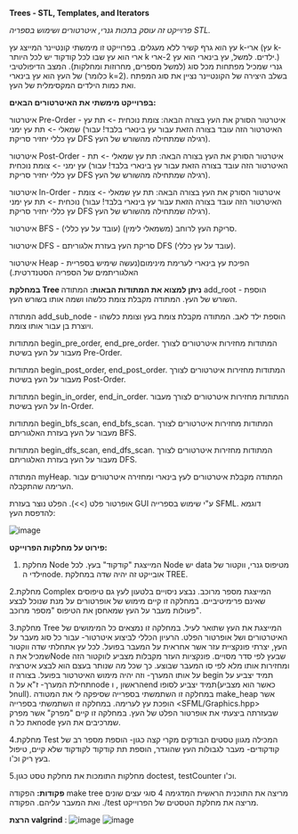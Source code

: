    **Trees - STL, Templates, and Iterators**
 
 *פרוייקט זה עוסק בתכות גנרי, איטרטורים ושימוש בספריה STL.*

עץ הוא גרף קשיר ללא מעגלים.
בפרוייקט זו מימשתי קונטיינר המייצג עץ k-ארי (עץ k-ארי הוא עץ שבו לכל קודקוד יש לכל היותר k ילדים. למשל, עץ בינארי הוא עץ 2-ארי.) גנרי
שמכיל מפתחות מכל סוג (למשל מספרים, מחרוזות ומחלקות). 
המצב הדיפולטיבי של העץ הוא עץ בינארי (כלומר k=2). בשלב היצירה של הקונטיינר נציין את סוג המפתח ואת כמות הילדים המקסימלית של העץ.

**בפרוייקט מימשתי את האיטרטורים הבאים:**

 איטרטור Pre-Order - איטרטור הסורק את העץ בצורה הבאה: צומת נוכחית -> תת עץ שמאלי -> תת עץ ימני (האיטרטור הזה עובד בצורה הזאת עבור עץ בינארי בלבד! עבור עץ כללי יחזיר סריקת DFS רגילה שמתחילה מהשורש של העץ).
 
איטרטור Post-Order - איטרטור הסורק את העץ בצורה הבאה: תת עץ שמאלי -> תת עץ ימני -> צומת נוכחית (האיטרטור הזה עובד בצורה הזאת עבור עץ בינארי בלבד! עבור עץ כללי יחזיר סריקת DFS רגילה שמתחילה מהשורש של העץ).

 איטרטור In-Order - איטרטור הסורק את העץ בצורה הבאה: תת עץ שמאלי -> צומת נוכחית -> תת עץ ימני (האיטרטור הזה עובד בצורה הזאת עבור עץ בינארי בלבד! עבור עץ כללי יחזיר סריקת DFS רגילה שמתחילה מהשורש של העץ).
 
 איטרטור BFS - סריקת העץ לרוחב (משמאלי לימין) (עובד על עץ כללי).
 
 איטרטור DFS - סריקת העץ בעזרת אלגוריתם DFS (עובד על עץ כללי).
 
 איטרטור Heap - הפיכת עץ בינארי לערימת מינימום(נעשה שימיש בספריית האלגוריתמים של הספריה הסטנדרטית.)


**במחלקת Tree ניתן למצוא את המתודות הבאות:**
המתודה add_root - הוספת השורש של העץ. המתודה מקבלת צומת כלשהו ושמה אותו בשורש העץ.

המתודה add_sub_node - הוספת ילד לאב. המתודה מקבלת צומת בעץ וצומת כלשהו ויוצרת בן עבור אותו צומת.

המתודות begin_pre_order, end_pre_order. המתודות מחזירות איטרטורים לצורך מעבור על העץ בשיטת Pre-Order.

המתודות begin_post_order, end_post_order. המתודות מחזירות איטרטורים לצורך מעבור על העץ בשיטת Post-Order.

המתודות begin_in_order, end_in_order. המתודות מחזירות איטרטורים לצורך מעבור על העץ בשיטת In-Order.

המתודות begin_bfs_scan, end_bfs_scan. המתודות מחזירות איטרטורים לצורך מעבור על העץ בעזרת האלגוריתם BFS.

המתודות begin_dfs_scan, end_dfs_scan. המתודות מחזירות איטרטורים לצורך מעבור על העץ בעזרת האלגוריתם DFS.

המתודה myHeap. המתודה מקבלת איטרטורים לעץ בינארי ומחזירה איטרטורים עבור הערימה שהתקבלה.

אופרטור פלט (>>). הפלט נוצר בעזרת GUI ע"י שימוש בספרייה SFML. דוגמא להדפסת העץ:

   
![image](https://github.com/RoniHarTuv/Tree_Templates_Iterator/assets/149065885/2183efe8-5e9a-4981-8a8c-82e3ec5471b5)



**פירוט על מחלקות הפרוייקט:**

  1. מחלקת Node המייצגת "קודקוד" בעץ. לכל Node יש data מטיפוס גנרי, ווקטור של ילדי הnode. אובייקט זה יהיה שדה במחלקת TREE.
    
  2.מחלקת Complex המייצגת מספר מרוכב. נבצע ניסויים בלטעון לעץ גם טיפוסים שאינם פרימיטיביים.
    במחלקה זו קיים מימוש של אופרטורים על מנת שנוכל לבצע פעולות מעבר על העץ שמאחסן את הטיפוס "מספר מרוכב".

3.מחלקת Tree המייצגת את העץ שתואר לעיל. במחלקה זו נמצאים כל המימושים של האיטרטורים ושל אופרטור הפלט. הרעיון הכללי לביצוע איטרטור- עבור כל סוג מעבר על העץ, יצרתי פונקציית עזר אשר
    אחראית על המעבר בפועל. לכל עץ אתחלתי שדה ווקטור שמכיל את הNode שבעץ לפי סדר מסויים. פונקציות העזר מקבלות מצביע לווקטור הזה ומחזירות אותו מלא לפי סו המעבר שבוצע. כך שכל מה שנותר בעצם
    הוא לבצע איטרציה על אותו המערך- וזה יהיה מימוש האיטרטור בפועל. בצורה זו begin תמיד יצביע על תחילת המערך- ז"א על הnode הראשון , וend תמיד יצביע לסופו(כאשר הוא מצביע לnull).
    במחלקה זו השתמשתי בספרייה <algorithm> שסיפקה לי את המטודה make_heap אשר הופכת עץ לערימה.
    במחלקה זו השתמשתי בספרייה  <SFML/Graphics.hpp> שבעזרתה ביצעתי את אופרטור הפלט של העץ.
    במחלקה זו קיים "מפרק" אשר מפרק את כל הnode שמרכיבים את העץ.

4.מחלקת Test המכילה מגוון טסטים הבודקים מקרי קצה כגון- הוספת מספר רב של קודקודים- מעבר לגבולות העץ שהוגדר, הוספת תת קודקוד לקודקוד שלא קיים, טיפול בעץ ריק וכ'ו.

5.מחלקות התומכות את מחלקת טסט כגון doctest, testCounter  וכ'ו.
 

**פקודות:**
הפקודה make tree מריצה את התוכנית הראשית המדגימה 4 סוגי עצים שונים ואת המעבר עליהם.
הפקודה ./test מריצה את מחלקת הטסטים של הפרוייקט.

**הרצת valgrind** :
![image](https://github.com/RoniHarTuv/Tree_Templates_Iterator/assets/149065885/bf267645-662d-47f2-aa5b-01fb6e43705e)
![image](https://github.com/RoniHarTuv/Tree_Templates_Iterator/assets/149065885/16f8fbf0-fce1-4644-b1a6-20b494ac0ebf)




